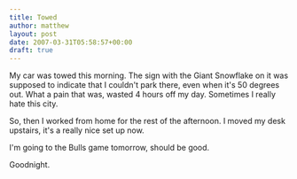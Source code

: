 ```yaml
---
title: Towed
author: matthew
layout: post
date: 2007-03-31T05:58:57+00:00
draft: true
---
```

My car was towed this morning. The sign with the Giant Snowflake on it was supposed to indicate that I couldn't park there, even when it's 50 degrees out. What a pain that was, wasted 4 hours off my day. Sometimes I really hate this city.

So, then I worked from home for the rest of the afternoon. I moved my desk upstairs, it's a really nice set up now.

I'm going to the Bulls game tomorrow, should be good.

Goodnight.